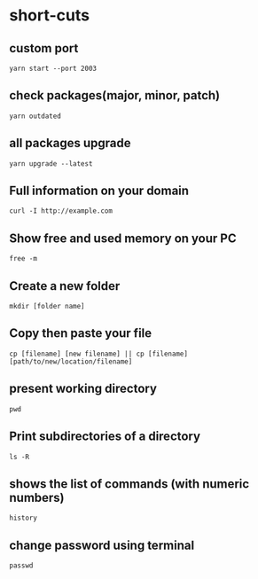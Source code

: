 # short-cuts

## custom port
    yarn start --port 2003

## check packages(major, minor, patch)
    yarn outdated

## all packages upgrade
    yarn upgrade --latest

## Full information on your domain
    curl -I http://example.com

## Show free and used memory on your PC 
    free -m

## Create a new folder
    mkdir [folder name]

## Copy then paste your file
    cp [filename] [new filename] || cp [filename] [path/to/new/location/filename]

## present working directory
    pwd

## Print subdirectories of a directory
    ls -R

## shows the list of commands (with numeric numbers)
    history

## change password using terminal
    passwd
